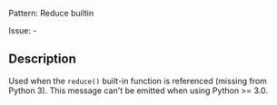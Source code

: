Pattern: Reduce builtin

Issue: -

## Description

Used when the `reduce()` built-in function is referenced (missing from Python 3). This message can't be emitted when using Python >= 3.0.
